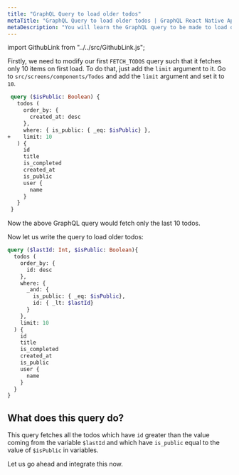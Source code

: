 ```yaml
---
title: "GraphQL Query to load older todos"
metaTitle: "GraphQL Query to load older todos | GraphQL React Native Apollo Tutorial"
metaDescription: "You will learn the GraphQL query to be made to load older todos with parameters and arguments."
---
```


import GithubLink from "../../src/GithubLink.js";

Firstly, we need to modify our first `FETCH_TODOS` query such that it fetches only 10 items on first load. To do that, just add the `limit` argument to it. Go to `src/screens/components/Todos` and add the `limit` argument and set it to `10`.

<GithubLink link="https://github.com/hasura/learn-graphql/blob/master/tutorials/mobile/react-native-apollo/app-final/src/screens/components/Todo/Todos.js" text="Todos.js" />

```graphql
 query ($isPublic: Boolean) {
   todos (
     order_by: {
       created_at: desc
     },
     where: { is_public: { _eq: $isPublic} },
+    limit: 10
   ) {
     id
     title
     is_completed
     created_at
     is_public
     user {
       name
     }
   }
 }
```

Now the above GraphQL query would fetch only the last 10 todos.

Now let us write the query to load older todos:

```graphql
query ($lastId: Int, $isPublic: Boolean){
  todos (
    order_by: {
      id: desc
    },
    where: {
      _and: {
        is_public: { _eq: $isPublic},
        id: { _lt: $lastId}
      }
    },
    limit: 10
  ) {
    id
    title
    is_completed
    created_at
    is_public
    user {
      name
    }
  }
}
```


What does this query do?
------------------------

This query fetches all the todos which have `id` greater than the value coming from the variable `$lastId` and which have `is_public` equal to the value of `$isPublic` in variables.

Let us go ahead and integrate this now.
